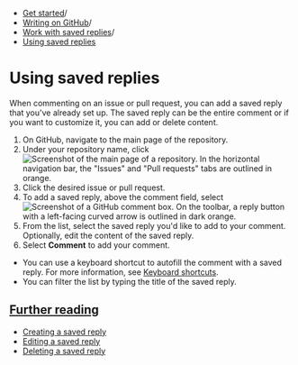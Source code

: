   * [Get started](https://docs.github.com/en/get-started "Get started")/
  * [Writing on GitHub](https://docs.github.com/en/get-started/writing-on-github "Writing on GitHub")/
  * [Work with saved replies](https://docs.github.com/en/get-started/writing-on-github/working-with-saved-replies "Work with saved replies")/
  * [Using saved replies](https://docs.github.com/en/get-started/writing-on-github/working-with-saved-replies/using-saved-replies "Using saved replies")


# Using saved replies
When commenting on an issue or pull request, you can add a saved reply that you've already set up. The saved reply can be the entire comment or if you want to customize it, you can add or delete content.
  1. On GitHub, navigate to the main page of the repository.
  2. Under your repository name, click 
![Screenshot of the main page of a repository. In the horizontal navigation bar, the "Issues" and "Pull requests" tabs are outlined in orange.](https://docs.github.com/assets/cb-51787/images/help/repository/repo-settings-issues-pull-requests-global-nav-update.png)
  3. Click the desired issue or pull request.
  4. To add a saved reply, above the comment field, select 
![Screenshot of a GitHub comment box. On the toolbar, a reply button with a left-facing curved arrow is outlined in dark orange.](https://docs.github.com/assets/cb-90422/images/help/writing/saved-replies-button.png)
  5. From the list, select the saved reply you'd like to add to your comment. Optionally, edit the content of the saved reply.
  6. Select **Comment** to add your comment.


  * You can use a keyboard shortcut to autofill the comment with a saved reply. For more information, see [Keyboard shortcuts](https://docs.github.com/en/get-started/accessibility/keyboard-shortcuts#comments).
  * You can filter the list by typing the title of the saved reply.


## [Further reading](https://docs.github.com/en/get-started/writing-on-github/working-with-saved-replies/using-saved-replies#further-reading)
  * [Creating a saved reply](https://docs.github.com/en/get-started/writing-on-github/working-with-saved-replies/creating-a-saved-reply)
  * [Editing a saved reply](https://docs.github.com/en/get-started/writing-on-github/working-with-saved-replies/editing-a-saved-reply)
  * [Deleting a saved reply](https://docs.github.com/en/get-started/writing-on-github/working-with-saved-replies/deleting-a-saved-reply)


